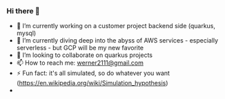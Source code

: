 ### Hi there 👋



- 🔭 I’m currently working on a customer project backend side (quarkus, mysql)
- 🌱 I’m currently diving deep into the abyss of AWS services - especially serverless - but GCP will be my new favorite
- 👯 I’m looking to collaborate on quarkus projects
- 📫 How to reach me: werner2111@gmail.com
- ⚡ Fun fact: it's all simulated, so do whatever you want (https://en.wikipedia.org/wiki/Simulation_hypothesis)
- 

